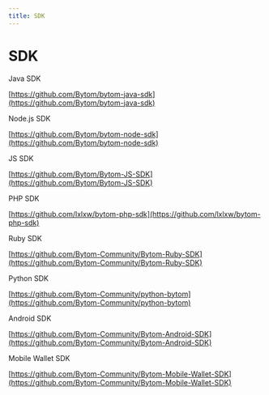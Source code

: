 ```yaml
---
title: SDK
---
```


# SDK

Java SDK

[https://github.com/Bytom/bytom-java-sdk](https://github.com/Bytom/bytom-java-sdk)

Node.js SDK

[https://github.com/Bytom/bytom-node-sdk](https://github.com/Bytom/bytom-node-sdk)

JS SDK

[https://github.com/Bytom/Bytom-JS-SDK](https://github.com/Bytom/Bytom-JS-SDK)

PHP SDK

[https://github.com/lxlxw/bytom-php-sdk](https://github.com/lxlxw/bytom-php-sdk)

Ruby SDK

[https://github.com/Bytom-Community/Bytom-Ruby-SDK](https://github.com/Bytom-Community/Bytom-Ruby-SDK)

Python SDK

[https://github.com/Bytom-Community/python-bytom](https://github.com/Bytom-Community/python-bytom)

Android SDK

[https://github.com/Bytom-Community/Bytom-Android-SDK](https://github.com/Bytom-Community/Bytom-Android-SDK)

Mobile Wallet SDK

[https://github.com/Bytom-Community/Bytom-Mobile-Wallet-SDK](https://github.com/Bytom-Community/Bytom-Mobile-Wallet-SDK)
